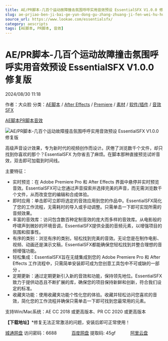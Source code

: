 ```yaml
---
title: AE/PR脚本-几百个运动故障撞击氛围呼呼实用音效预设 EssentialSFX V1.0.0 修复版
slug: ae-prjiao-ben-ji-bai-ge-yun-dong-gu-zhang-zhuang-ji-fen-wei-hu-hu-shi-yong-yin-xiao-yu-she-essentialsfx-v1-0-0-xiu-fu-ban
source_url: https://www.lookae.com/essentialsfx/
category: aescripts
tags: [AE脚本, PR脚本, 音效]
---
```

# AE/PR脚本-几百个运动故障撞击氛围呼呼实用音效预设 EssentialSFX V1.0.0 修复版

2024/08/30 11:18

作者：大众脸
分类：[AE脚本](https://www.lookae.com/after-effects/aescripts/) / [After Effects](https://www.lookae.com/after-effects/) / [Premiere](https://www.lookae.com/qitarjcj/premierezy/) / [素材](https://www.lookae.com/sucai/) / [软件/插件](https://www.lookae.com/qitarjcj/) / [音效SFX](https://www.lookae.com/sucai/sfx/)

[AE脚本](https://www.lookae.com/tag/ae%e8%84%9a%e6%9c%ac/)[PR脚本](https://www.lookae.com/tag/pr%e8%84%9a%e6%9c%ac/)[音效](https://www.lookae.com/tag/%e9%9f%b3%e6%95%88/)

![AE/PR脚本-几百个运动故障撞击氛围呼呼实用音效预设 EssentialSFX V1.0.0 修复版](https://www.lookae.com/wp-content/uploads/2024/07/DJordanMedia-EssentialSFX.jpg "AE/PR脚本-几百个运动故障撞击氛围呼呼实用音效预设 EssentialSFX V1.0.0 修复版-LookAE.com")

高级声音设计效果，专为新时代的视频创作而设计。厌倦了浏览数千个文件，却只找到你喜欢的那个？EssentialSFX 为你省去了麻烦。在脚本那种直接预览试听音效，双击即可加载到时间线。

主要特征：

* 实时预览：在 Adob​​e Premiere Pro 和 After Effects 界面中悬停并实时预览音效。EssentialSFX可让您通过声音探索并选择完美的声音，而无需浏览数千个文件，从而改变您的编辑和合成体验。
* 即时应用：单击即可立即将选定的音效应用到您的作品中。EssentialSFX简化了您的工作流程，无需耗时的导入或手动调整。只需单击一下即可实现所需的音频效果。
* 丰富的音效库：访问包含数百种定制音效的庞大而多样的音效库。从电影般的呼啸声到微妙的环境音调，EssentialSFX提供全面的音频元素，以增强项目的氛围和叙事性。
* 有序的类别：浏览有序的类别，轻松找到完美的音效。无论您是在制作电影、视频、动画还是演示文稿，EssentialSFX都能确保您轻松找到并整合理想的音频增强功能。
* 轻松集成：EssentialSFX旨在无缝集成到您的 Adob​​e Premiere Pro 和 After Effects 工作流程中，只需简单安装即可成为您创意工具包中不可或缺的一部分 。
* 定期更新：通过定期更新引入新的音效和功能，保持领先地位。EssentialSFX致力于提供动态且不断扩展的库，确保您的项目保持新鲜和创新，符合我们设定的标准。
* 收藏夹功能：使用收藏夹功能个性化您的体验。收藏并轻松访问您喜欢的音效，简化您的工作流程并确保只需单击一下即可找到您最常用的元素。

支持Win/Mac系统：AE CC 2018 或更高版本、PR CC 2020 或更高版本

**【下载地址】**\*修复无法正常激活的问题，安装后即可正常使用！

[城通网盘](https://url70.ctfile.com/f/2827370-1349341712-c3835e?p=4431) 访问密码：6688            [百度网盘](https://pan.baidu.com/s/1chSVITwPtRg5x7MvS9xvTA?pwd=45gf) 提取码: 45gf            [阿里云盘](https://www.alipan.com/s/xBVt7JtTM5X)
